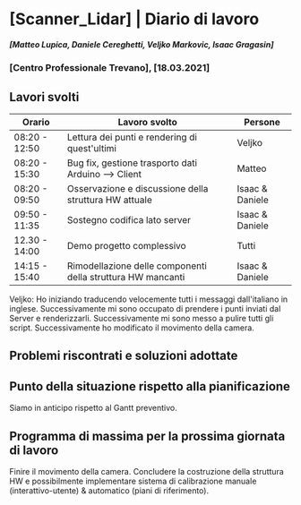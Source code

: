 # [Scanner_Lidar] | Diario di lavoro
##### [Matteo Lupica, Daniele Cereghetti, Veljko Markovic, Isaac Gragasin]
### [Centro Professionale Trevano], [18.03.2021]

## Lavori svolti

|Orario        |Lavoro svolto                                               |Persone         |
|--------------|------------------------------------------------------------|----------------|
|08:20 - 12:50 |Lettura dei punti e rendering di quest'ultimi               |Veljko          |
|08:20 - 15:30 |Bug fix, gestione trasporto dati Arduino --> Client         |Matteo          |
|08:20 - 09:50 |Osservazione e discussione della struttura HW attuale       |Isaac & Daniele |
|09:50 - 11:35 |Sostegno codifica lato server                               |Isaac & Daniele |
|12.30 - 14:00 |Demo progetto complessivo                                   |Tutti           |
|14:15 - 15:40 |Rimodellazione delle componenti della struttura HW mancanti |Isaac & Daniele |


Veljko:
Ho iniziando traducendo velocemente tutti i messaggi dall'italiano in inglese. Successivamente mi sono occupato di prendere i punti inviati dal Server e renderizzarli. Successivamente mi sono messo a pulire tutti gli script. Successivamente ho modificato il movimento della camera.

##  Problemi riscontrati e soluzioni adottate

##  Punto della situazione rispetto alla pianificazione
Siamo in anticipo rispetto al Gantt preventivo.

## Programma di massima per la prossima giornata di lavoro
Finire il movimento della camera. Concludere la costruzione della struttura HW e possibilmente implementare sistema di calibrazione manuale (interattivo-utente) & automatico (piani di riferimento).
